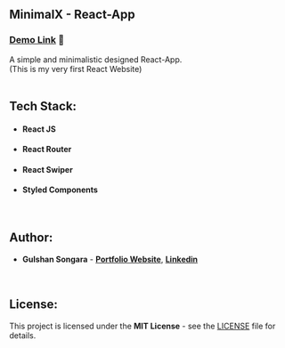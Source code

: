 ## MinimalX - React-App 

### [Demo Link](https://minimalx.netlify.app/) 🔗

A simple and minimalistic designed React-App.
<br/>
(This is my very first React Website)
<br/><br/>

## Tech Stack:

- #### **React JS**
- #### **React Router**
- #### **React Swiper**
- #### **Styled Components**
<br/>

## Author:

- **Gulshan Songara** - **[Portfolio Website](https://gulshansongara.netlify.app)**, **[Linkedin](https://www.linkedin.com/in/gulshan-songara/)** 
<br/>

## License:

This project is licensed under the  **MIT License** - see the [LICENSE](LICENSE) file for details.
